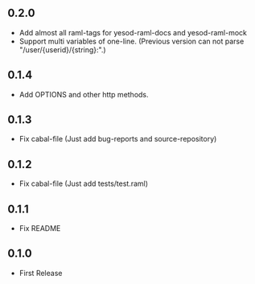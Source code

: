 ## 0.2.0

* Add almost all raml-tags for yesod-raml-docs and yesod-raml-mock
* Support multi variables of one-line. (Previous version can not parse "/user/{userid}/{string}:".)

## 0.1.4

* Add OPTIONS and other http methods.

## 0.1.3

* Fix cabal-file (Just add bug-reports and source-repository)

## 0.1.2

* Fix cabal-file (Just add tests/test.raml)

## 0.1.1

* Fix README

## 0.1.0

* First Release
